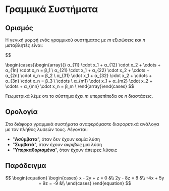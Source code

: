 # Γραμμικά Συστήματα

## Ορισμός

Η γενική μορφή ενός γραμμικού συστήματος με $m$ εξισώσεις και $n$ μεταβλητές είναι:

$$

\begin{cases}\begin{array}{}
α_{11} \cdot x_1 + α_{12} \cdot x_2 + \cdots + α_{1n} \cdot x_n = β_1 \\
α_{21} \cdot x_1 + α_{22} \cdot x_2 + \cdots + α_{2n} \cdot x_n = β_2 \\
α_{31} \cdot x_1 + α_{32} \cdot x_2 + \cdots + α_{3n} \cdot x_n = β_3 \\
\cdots \\
α_{m1} \cdot x_1 + α_{m2} \cdot x_2 + \cdots + α_{mn} \cdot x_n = β_m \\
\end{array}\end{cases}
$$

Γεωμετρικά λέμε οτι το σύστημα έχει $m$ υπερεπίπεδα σε $n$ διαστάσεις.

## Ορολογία

Στα διάφορα γραμμικά συστήματα αναφερόμαστε διαφορετικά ανάλογα με τον πλήθος λυσεών τους. Λέγονται:

- "**Ασύμβατα**", όταν δεν έχουν καμία λύση
- "**Συμβατά**", όταν έχουν *ακριβώς* μια λύση
- "**Υπερκαθορισμένα**", όταν έχουν άπειρες λύσεις

## Παράδειγμα

$$
\begin{equation}
\begin{cases}
x - 2y +  z = 0 &\\
2y - 8z = 8 &\\
-4x + 5y + 9z = -9 &\\
\end{cases}
\end{equation}
$$
